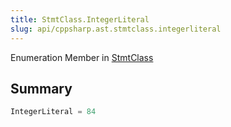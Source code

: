 ```yaml
---
title: StmtClass.IntegerLiteral
slug: api/cppsharp.ast.stmtclass.integerliteral
---
```

Enumeration Member in [StmtClass](/api/cppsharp/ast/stmtclass)

## Summary



```csharp
IntegerLiteral = 84
```

